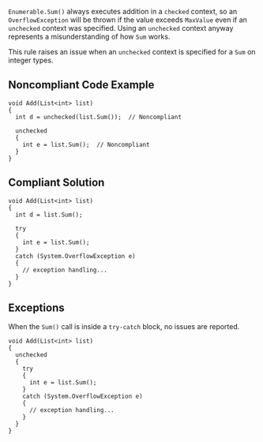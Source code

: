 `Enumerable.Sum()` always executes addition in a `checked` context, so an `OverflowException` will be thrown if the value exceeds `MaxValue` even if an `unchecked` context was specified. Using an `unchecked` context anyway represents a misunderstanding of how `Sum` works.
 
This rule raises an issue when an `unchecked` context is specified for a `Sum` on integer types.
 
## Noncompliant Code Example

    void Add(List<int> list)
    {
      int d = unchecked(list.Sum());  // Noncompliant
    
      unchecked
      {
        int e = list.Sum();  // Noncompliant
      }
    }

## Compliant Solution

    void Add(List<int> list)
    {
      int d = list.Sum();
    
      try
      {
        int e = list.Sum();
      }
      catch (System.OverflowException e)
      {
        // exception handling...
      }
    }

## Exceptions
 
When the `Sum()` call is inside a `try-catch` block, no issues are reported.

    void Add(List<int> list)
    {
      unchecked
      {
        try
        {
          int e = list.Sum();
        }
        catch (System.OverflowException e)
        {
          // exception handling...
        }
      }
    }